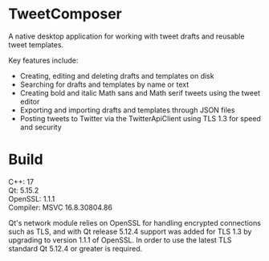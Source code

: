 # TweetComposer
 A native desktop application for working with tweet drafts and reusable tweet templates.

Key features include:
* Creating, editing and deleting drafts and templates on disk
* Searching for drafts and templates by name or text
* Creating bold and italic Math sans and Math serif tweets using the tweet editor
* Exporting and importing drafts and templates through JSON files
* Posting tweets to Twitter via the TwitterApiClient using TLS 1.3 for speed and security

# Build
 C++:	17<br/>
 Qt:	5.15.2<br/>
 OpenSSL:	1.1.1<br/>
 Compiler: MSVC 16.8.30804.86<br/>
 
 Qt's network module relies on OpenSSL for handling encrypted connections such as TLS, and with Qt release 5.12.4 support was added for TLS 1.3 by upgrading to version 1.1.1 of OpenSSL. In order to use the latest TLS standard Qt 5.12.4 or greater is required.
